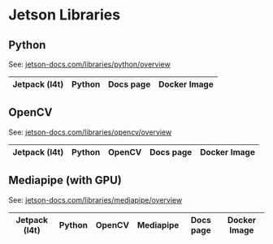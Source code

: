 # Jetson Libraries

## Python

See: [jetson-docs.com/libraries/python/overview](http://jetson-docs.com/libraries/python/overview)

| Jetpack (l4t) | Python | Docs page | Docker Image |
|---------------|--------|-----------|--------------|

## OpenCV

See: [jetson-docs.com/libraries/opencv/overview](http://jetson-docs.com/libraries/opencv/overview)

| Jetpack (l4t) | Python | OpenCV | Docs page | Docker Image |
|---------------|--------|--------|-----------|--------------|

## Mediapipe (with GPU)

See: [jetson-docs.com/libraries/mediapipe/overview](http://jetson-docs.com/libraries/mediapipe/overview)

| Jetpack (l4t) | Python | OpenCV | Mediapipe | Docs page | Docker Image |
|---------------|--------|--------|-----------|-----------|--------------|
